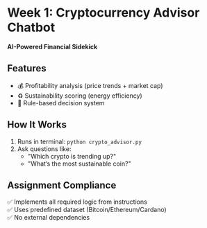 # Week 1: Cryptocurrency Advisor Chatbot  
**AI-Powered Financial Sidekick**  

## Features  
- 💰 Profitability analysis (price trends + market cap)  
- ♻️ Sustainability scoring (energy efficiency)  
- 🤖 Rule-based decision system  

## How It Works  
1. Runs in terminal: `python crypto_advisor.py`  
2. Ask questions like:  
   - "Which crypto is trending up?"  
   - "What’s the most sustainable coin?"  

## Assignment Compliance  
✅ Implements all required logic from instructions  
✅ Uses predefined dataset (Bitcoin/Ethereum/Cardano)  
✅ No external dependencies  
  
